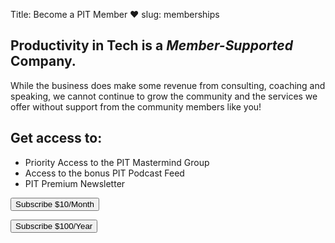 Title: Become a PIT Member ❤️
slug: memberships

<h2 class="">
<span class="text-primary">Productivity in Tech</span> is a <em>Member-Supported</em> Company. 
</h2>

<p class='lead my-4'>
While the business does make some revenue from consulting, coaching and speaking, we cannot continue to grow the community and the services we offer without support from the community members like you! 
</p>

<div class="col-md-6 my-3 text-centered mx-auto bg-transparent border border-primary">
<h2 class="text-primary">Get access to:</h2>
<div class="">

<ul class="list-group list-group-flush my-3">
<li class="list-group-item">Priority Access to the PIT Mastermind Group</li>
<li class="list-group-item">Access to the bonus PIT Podcast Feed</li>
<li class="list-group-item">PIT Premium Newsletter</li>
</ul>

<div class="my-3 row justify-content-around">
<!-- Load Stripe.js on your website. -->
<script src="https://js.stripe.com/v3"></script>

<!-- Create a button that your customers click to complete their purchase. Customize the styling to suit your branding. -->
<button
	class="btn btn-primary"
  id="checkout-button-5d0bd868f033bf667526053f"
  role="link">
Subscribe $10/Month
</button>

<button
	class='btn btn-primary'
  id="checkout-button-pit-annual"
  role="link">
Subscribe $100/Year
</button>


<script>
  var stripe = Stripe('pk_live_kDLC8qiW74z3zUMfXQBjEfjD');
  var monthlyCheckout = document.getElementById('checkout-button-5d0bd868f033bf667526053f');
  monthlyCheckout.addEventListener('click', function () {
    // When the customer clicks on the button, redirect
    // them to Checkout.
    stripe.redirectToCheckout({
      items: [{plan: '5d0bd868f033bf667526053f', quantity: 1}],

      // Do not rely on the redirect to the successUrl for fulfilling
      // purchases, customers may not always reach the success_url after
      // a successful payment.
      // Instead use one of the strategies described in
      // https://stripe.com/docs/payments/checkout/fulfillment
      successUrl: 'https://productivityintech.com',
      cancelUrl: 'https://productivityintech.com',
    })
    .then(function (result) {
      if (result.error) {
        // If `redirectToCheckout` fails due to a browser or network
        // error, display the localized error message to your customer.
        var displayError = document.getElementById('error-message');
        displayError.textContent = result.error.message;
      }
    });
  });
</script>


<script>
  var annualButton= document.getElementById('checkout-button-pit-annual');
  annualButton.addEventListener('click', function () {
    // When the customer clicks on the button, redirect
    // them to Checkout.
    stripe.redirectToCheckout({
      items: [{plan: 'pit-annual', quantity: 1}],

      // Do not rely on the redirect to the successUrl for fulfilling
      // purchases, customers may not always reach the success_url after
      // a successful payment.
      // Instead use one of the strategies described in
      // https://stripe.com/docs/payments/checkout/fulfillment
      successUrl: 'https://productivityintech.com/',
      cancelUrl: 'https://productivityintech.com/',
    })
    .then(function (result) {
      if (result.error) {
        // If `redirectToCheckout` fails due to a browser or network
        // error, display the localized error message to your customer.
        var displayError = document.getElementById('error-message');
        displayError.textContent = result.error.message;
      }
    });
  });
</script>
<div id="error-message" class="text-danger"></div>
